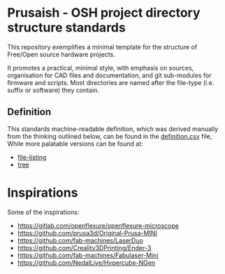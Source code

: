 <!--
SPDX-FileCopyrightText: 2022 J.C. Mariscal <jc0x0b@gmail.com>
SPDX-FileCopyrightText: 2022 Robin Vobruba <hoijui.quaero@gmail.com>
SPDX-License-Identifier: GFDL-1.3-or-later
-->

# Prusaish - OSH project directory structure standards

This repository exemplifies a minimal template for the structure of Free/Open
source hardware projects.

It promotes a practical, minimal style,
with emphasis on sources,
organisation for CAD files and documentation,
and git sub-modules for firmware and scripts.
Most directories are named after the file-type
(i.e. suffix or software) they contain.

## Definition

This standards machine-readable definition,
which was derived manually from the thinking outlined below,
can be found in the [definition.csv](definition.csv) file,
While more palatable versions can be found at:

- [file-listing](
  https://software.development.fabcity.hamburg/template-osh-repo-structure-minimal/mod/prusaish/listing.txt)
- [tree](
  https://software.development.fabcity.hamburg/template-osh-repo-structure-minimal/mod/prusaish/tree.html)

# Inspirations

Some of the inspirations:

- <https://gitlab.com/openflexure/openflexure-microscope>
- <https://github.com/prusa3d/Original-Prusa-MINI>
- <https://github.com/fab-machines/LaserDuo>
- <https://github.com/Creality3DPrinting/Ender-3>
- <https://github.com/fab-machines/Fabulaser-Mini>
- <https://github.com/NedalLive/Hypercube-NGen>
